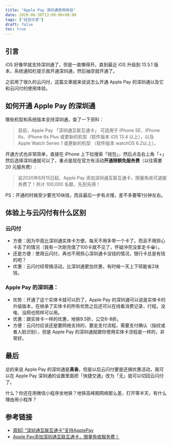 ```yaml
---
title: "Apple Pay 深圳通使用体验"
date: 2020-06-30T13:09:00+08:00
tags: ["经验分享"] 
draft: false
toc: true
---
```


## 引言

iOS 好像早就支持深圳通了，但是一直懒得开。直到最近 iOS 升级到 13.5.1 版本，系统通知栏提示我开通深圳通，然后抽空就开通了。

之前用了很久的云闪付，这篇文章就来说说怎么开通 Apple Pay 的深圳通以及它和云闪付的使用体验。

## 如何开通 Apple Pay 的深圳通

哪些机型和系统版本支持深圳通，查了一下资料：

> 目前，Apple Pay 「深圳通互联互通卡」 可适用于 iPhone SE、iPhone 6s、iPhone 6s Plus 或更新的机型（软件版本 iOS 13.4 以上），以及 Apple Watch Series 1 或更新的机型 （软件版本 watchOS 6.2以上）。

<!--more-->

开通方式也非常简单，直接在 iPhone 上下拉搜索「钱包」，然后点击右上角「+」然后选择深圳通就可以了，重点是现在官方有活动**开通限额免服务费**（以往需要 20 元服务费）: 

> 自2020年6月15日起，Apple Pay 添加深圳通互联互通卡，限量免收可退服务费了！共计 100,000 名额，先到先得！

PS：开通的时候至少要充10块钱，而且最后一步有点慢，差不多要等1分钟左右。


## 体验上与云闪付有什么区别

### 云闪付

- 方便：因为毕竟比深圳通实体卡方便，每天不用多带一个卡了。而且不用担心卡丢了的情况（我有一次刚充值了100卡就不见了，怀疑冲完没拿走卡😭）。
- 还是方便：使用云闪付，再也不用担心深圳通卡没钱的情况，银行卡总是有钱的吧？
- 优惠：云闪付经常搞活动，比深圳通更加优惠，有时候一天上下班能省2块钱。

### Apple Pay 的深圳通：

- 优势：开通了这个实体卡就可以扔了，Apple Pay 的深圳通可以说是实体卡的升级版本，在继承了实体卡的所有优势之后还可以在线看消费记录，行程。没电、没网也照样可以用。
- 优惠：跟实体卡一样的优惠，地铁9.5折，公交6-8折。
- 方便：云闪付应该还是要网络支持的，要走支付流程，需要支付确认（指纹或者人脸识别），但是 Apple Pay 的深圳通就跟你使用实体卡流程是一样的，非常好。


## 最后

总的来说 Apple Pay 的深圳通是**真香**，但是以后云闪付要是还搞优惠活动，我可以在 Apple Pay 深圳通的设置里面把「快捷交通」改为「无」就可以切回云闪付了。

什么？你还在用微信小程序坐地铁？地铁高峰期网络那么差，打开等半天，有什么理由用小程序？

## 参考链接

- [周知| “深圳通互联互通卡”支持ApplePay](https://mp.weixin.qq.com/s?subscene=23&__biz=MzI5Nzg3MzMyMw==&mid=2247499968&idx=2&sn=b73f2a025d5f6d1bf8a550a478223cd9&chksm=ecacfa04dbdb731273e11771f5f769304d0227d3fb6595f9d972346c3e7ba4c5864f69744ee8&scene=7&key=4eda53c8191ac7b84747749b45ce523c51f182200fb4a5753ec2dadc59194179a5ad2493ccdf188e913432cc95a6afb5ee367846a098a93d44693e97cf917d50b5b720f7ab2f49b0aaec1f9397c9802c&ascene=0&uin=MTYwNjI4ODM1&devicetype=Windows+10+x64&version=6209007b&lang=zh_CN&exportkey=ARBPHadegG%2BZQYpZr%2BY%2BXZA%3D&pass_ticket=W9oIFftEyRPWY74lAMcDG%2B9iF4B4I%2BgiPVBKi%2BGFkZw%3D)
- [Apple Pay添加深圳通互联互通卡，限量免收服务费！](https://mp.weixin.qq.com/s?__biz=MzA4ODUyOTYxNw==&mid=2650173092&idx=2&sn=d2381c5e7032e136964360051d9a061b&key=30abdedf8378e1ee0350e73cd40ac510f5ef68947f35733a477a3baebe565848a145ecd2bc7dbcc4df48b9728e8b60abed38335b3ad8ae2e4ef30de5dbf1b6b268e2dd7aa9d4819b566b5b6652f319d1&ascene=1&uin=MTYwNjI4ODM1&devicetype=Windows+10+x64&version=6209007b&lang=zh_CN&exportkey=AW9xaKg%2FX7%2FH0cnoG%2BoGLx0%3D&pass_ticket=W9oIFftEyRPWY74lAMcDG%2B9iF4B4I%2BgiPVBKi%2BGFkZw%3D)